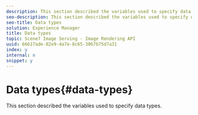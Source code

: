 ```yaml
---
description: This section described the variables used to specify data types.
seo-description: This section described the variables used to specify data types.
seo-title: Data types
solution: Experience Manager
title: Data types
topic: Scene7 Image Serving - Image Rendering API
uuid: 66617ade-82e9-4a7e-8c65-3067b75d7a31
index: y
internal: n
snippet: y
---
```


# Data types{#data-types}

This section described the variables used to specify data types.

